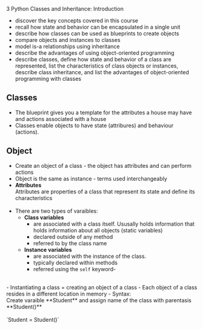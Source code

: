 3 Python Classes and Inheritance: Introduction

- discover the key concepts covered in this course
- recall how state and behavior can be encapsulated in a single unit
- describe how classes can be used as blueprints to create objects
- compare objects and instances to classes
- model is-a relationships using inheritance
- describe the advantages of using object-oriented programming
- describe classes, define how state and behavior of a class are represented, list the characteristics of class objects or instances, describe class inheritance, and list the advantages of object-oriented programming with classes


## Classes

- The blueprint gives you a template for the attributes a house may have and actions associated with a house
- Classes enable objects to have state (attribures) and behaviour (actions).



## Object
- Create an object of a class - the object has attributes and can perform actions
- Object is the same as instance - terms used interchangeably
- **Attributes**<br>
Attributes are properties of a class that represent its state and define its characteristics<br><br>
- There are two types of varaibles:
  - **Class variables** 
     - are associated with a class itself. Ususally holds information that holds information about all objects (static variables)
     - declared outside of any method
     - referred to by the class name
  - **Instance variables** 
     - are associated with the instance of the class.
     - typically declared within methods
     -  referred using the `self` keyword-  
<br>
- Instantiating a class = creating an object of a class
- Each object of a class resides in a different location in memory
- Syntax:<br>
  Create varaible **Student** and assign name of the class with parentasis **Student()**<br><br>
  `Student = Student()`


